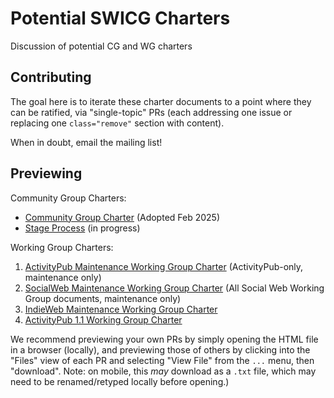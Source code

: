 # Potential SWICG Charters

Discussion of potential CG and WG charters

## Contributing

The goal here is to iterate these charter documents to a point where they can be
ratified, via "single-topic" PRs (each addressing one issue or replacing one 
`class="remove"` section with content).

When in doubt, email the mailing list!

## Previewing

Community Group Charters:

- [Community Group Charter](https://swicg.github.io/potential-charters/CGCharter-1727386911.html) (Adopted Feb 2025)
- [Stage Process](https://swicg.github.io/potential-charters/stage-process) (in progress)

Working Group Charters:

1. [ActivityPub Maintenance Working Group Charter](https://swicg.github.io/potential-charters/ap-maintenance-wg-charter.html) (ActivityPub-only, maintenance only)
2. [SocialWeb Maintenance Working Group Charter](https://swicg.github.io/potential-charters/social-web-maintenance-wg-charter.html) (All Social Web Working Group documents, maintenance only)
3. [IndieWeb Maintenance Working Group Charter](https://swicg.github.io/potential-charters/indieweb-maintenance-wg-charter.html)
4. [ActivityPub 1.1 Working Group Charter](https://swicg.github.io/potential-charters/ap-1.1-wg-charter.html)

We recommend previewing your own PRs by simply opening the HTML file in a browser
(locally), and previewing those of others by clicking into the "Files" view of
each PR and selecting "View File" from the `...` menu, then "download".
Note: on mobile, this _may_ download as a `.txt` file, which may need to be
renamed/retyped locally before opening.)
